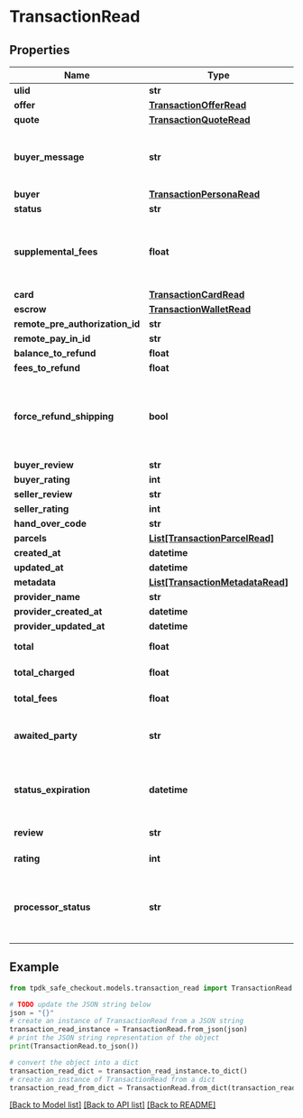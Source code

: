 # TransactionRead



## Properties

Name | Type | Description | Notes
------------ | ------------- | ------------- | -------------
**ulid** | **str** |  | 
**offer** | [**TransactionOfferRead**](TransactionOfferRead.md) |  | 
**quote** | [**TransactionQuoteRead**](TransactionQuoteRead.md) |  | 
**buyer_message** | **str** | Attach a note. Only the buyer can exercise this right. At the creation. | [optional] 
**buyer** | [**TransactionPersonaRead**](TransactionPersonaRead.md) |  | 
**status** | **str** |  | [optional] 
**supplemental_fees** | **float** | usually set if the weight was underestimated and shipping carrier billed us an extra. | [optional] 
**card** | [**TransactionCardRead**](TransactionCardRead.md) |  | [optional] 
**escrow** | [**TransactionWalletRead**](TransactionWalletRead.md) |  | [optional] 
**remote_pre_authorization_id** | **str** |  | [optional] 
**remote_pay_in_id** | **str** |  | [optional] 
**balance_to_refund** | **float** |  | [optional] 
**fees_to_refund** | **float** |  | [optional] 
**force_refund_shipping** | **bool** | Shipping is never refunded on purpose. Once deposited (parcel), we are billed for it. | [optional] 
**buyer_review** | **str** |  | [optional] 
**buyer_rating** | **int** |  | [optional] 
**seller_review** | **str** |  | [optional] 
**seller_rating** | **int** |  | [optional] 
**hand_over_code** | **str** |  | [optional] 
**parcels** | [**List[TransactionParcelRead]**](TransactionParcelRead.md) |  | [optional] 
**created_at** | **datetime** |  | 
**updated_at** | **datetime** |  | [optional] 
**metadata** | [**List[TransactionMetadataRead]**](TransactionMetadataRead.md) |  | [optional] 
**provider_name** | **str** |  | [optional] 
**provider_created_at** | **datetime** |  | [optional] 
**provider_updated_at** | **datetime** |  | [optional] 
**total** | **float** |  | [optional] [readonly] 
**total_charged** | **float** |  | [optional] [readonly] 
**total_fees** | **float** |  | [optional] [readonly] 
**awaited_party** | **str** | Determine who is awaited (actor) for the next transition | [optional] [readonly] 
**status_expiration** | **datetime** | Yield if eligible the date-time at which the transaction state expire. | [optional] [readonly] 
**review** | **str** |  | [optional] [readonly] 
**rating** | **int** |  | [optional] [readonly] 
**processor_status** | **str** | Automagically infer on what state the entity is at the Payment Processor. | [optional] [readonly] 

## Example

```python
from tpdk_safe_checkout.models.transaction_read import TransactionRead

# TODO update the JSON string below
json = "{}"
# create an instance of TransactionRead from a JSON string
transaction_read_instance = TransactionRead.from_json(json)
# print the JSON string representation of the object
print(TransactionRead.to_json())

# convert the object into a dict
transaction_read_dict = transaction_read_instance.to_dict()
# create an instance of TransactionRead from a dict
transaction_read_from_dict = TransactionRead.from_dict(transaction_read_dict)
```
[[Back to Model list]](../README.md#documentation-for-models) [[Back to API list]](../README.md#documentation-for-api-endpoints) [[Back to README]](../README.md)


